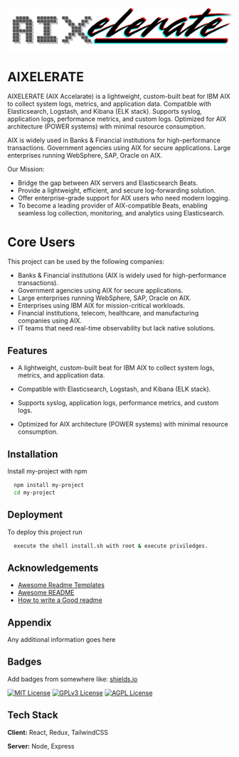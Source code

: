 


![Logo](https://github.com/kaustubhyerkade/AIXelerate/blob/main/logo_aixelerate.jpg)


# AIXELERATE 

AIXELERATE (AIX Accelarate) is a lightweight, custom-built beat for IBM AIX to collect system logs, metrics, and application data. Compatible with Elasticsearch, Logstash, and Kibana (ELK stack). Supports syslog, application logs, performance metrics, and custom logs. Optimized for AIX architecture (POWER systems) with minimal resource consumption.

AIX is widely used in Banks & Financial institutions for high-performance transactions. Government agencies using AIX for secure applications. Large enterprises running WebSphere, SAP, Oracle on AIX.

Our Mission:

- Bridge the gap between AIX servers and Elasticsearch Beats. 
- Provide a lightweight, efficient, and secure log-forwarding solution. 
- Offer enterprise-grade support for AIX users who need modern logging.
- To become a leading provider of AIX-compatible Beats, enabling seamless log collection, monitoring, and analytics using Elasticsearch.

# Core Users

This project can be used by the following companies:

- Banks & Financial institutions (AIX is widely used for high-performance transactions). 
- Government agencies using AIX for secure applications. 
- Large enterprises running WebSphere, SAP, Oracle on AIX.
- Enterprises using IBM AIX for mission-critical workloads.
- Financial institutions, telecom, healthcare, and manufacturing companies using AIX.
- IT teams that need real-time observability but lack native solutions.

 
## Features


- A lightweight, custom-built beat for IBM AIX to collect system logs, metrics, and application data.

- Compatible with Elasticsearch, Logstash, and Kibana (ELK stack).

- Supports syslog, application logs, performance metrics, and custom logs.

- Optimized for AIX architecture (POWER systems) with minimal resource consumption.

## Installation

Install my-project with npm

```bash
  npm install my-project
  cd my-project
```
    
## Deployment

To deploy this project run

```bash
  execute the shell install.sh with root & execute priviledges. 
```


## Acknowledgements

 - [Awesome Readme Templates](https://awesomeopensource.com/project/elangosundar/awesome-README-templates)
 - [Awesome README](https://github.com/matiassingers/awesome-readme)
 - [How to write a Good readme](https://bulldogjob.com/news/449-how-to-write-a-good-readme-for-your-github-project)


## Appendix

Any additional information goes here


## Badges

Add badges from somewhere like: [shields.io](https://shields.io/)

[![MIT License](https://img.shields.io/badge/License-MIT-green.svg)](https://choosealicense.com/licenses/mit/)
[![GPLv3 License](https://img.shields.io/badge/License-GPL%20v3-yellow.svg)](https://opensource.org/licenses/)
[![AGPL License](https://img.shields.io/badge/license-AGPL-blue.svg)](http://www.gnu.org/licenses/agpl-3.0)


## Tech Stack

**Client:** React, Redux, TailwindCSS

**Server:** Node, Express

